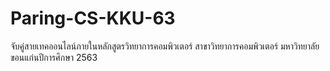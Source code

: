 # Paring-CS-KKU-63
จับคู่สายเทคออนไลน์ภายในหลักสูตรวิทยาการคอมพิวเตอร์ สาขาวิทยาการคอมพิวเตอร์ มหาวิทยาลัยขอนแก่นปีการศึกษา 2563
